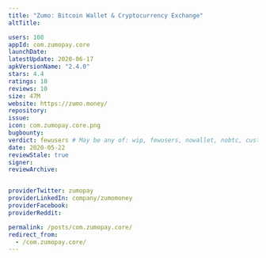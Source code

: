 ```yaml
---
title: "Zumo: Bitcoin Wallet & Cryptocurrency Exchange"
altTitle: 

users: 100
appId: com.zumopay.core
launchDate: 
latestUpdate: 2020-06-17
apkVersionName: "2.4.0"
stars: 4.4
ratings: 18
reviews: 10
size: 47M
website: https://zumo.money/
repository: 
issue: 
icon: com.zumopay.core.png
bugbounty: 
verdict: fewusers # May be any of: wip, fewusers, nowallet, nobtc, custodial, nosource, nonverifiable, reproducible, bounty, defunct
date: 2020-05-22
reviewStale: true
signer: 
reviewArchive:


providerTwitter: zumopay
providerLinkedIn: company/zumomoney
providerFacebook: 
providerReddit: 

permalink: /posts/com.zumopay.core/
redirect_from:
  - /com.zumopay.core/
---
```



